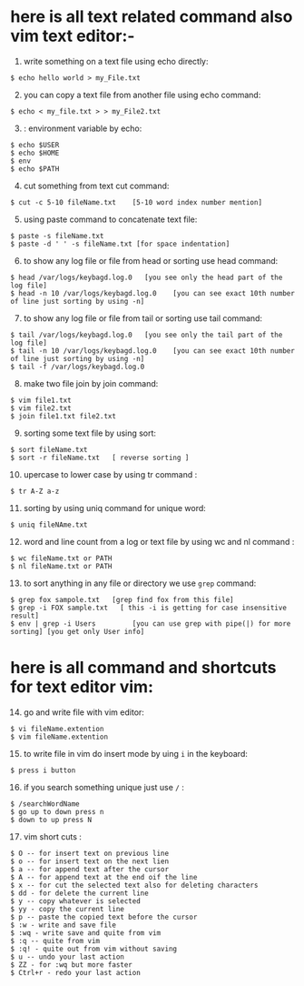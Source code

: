 # here is all text related command also vim text editor:-

1. write something on a text file using echo directly:
```
$ echo hello world > my_File.txt

```
2. you can copy a text file from another file using echo command:
```
$ echo < my_file.txt > > my_File2.txt

```
3. : environment variable by echo:
```
$ echo $USER
$ echo $HOME
$ env 
$ echo $PATH

```
4. cut something from text cut command:
```
$ cut -c 5-10 fileName.txt    [5-10 word index number mention]

```
5. using paste command to concatenate text file:
```
$ paste -s fileName.txt
$ paste -d ' ' -s fileName.txt [for space indentation]

```
6. to show any log file or file from head or sorting use head command:
```
$ head /var/logs/keybagd.log.0   [you see only the head part of the log file]
$ head -n 10 /var/logs/keybagd.log.0    [you can see exact 10th number of line just sorting by using -n]

```
7. to show any log file or file from tail or sorting use tail command:
```
$ tail /var/logs/keybagd.log.0   [you see only the tail part of the log file]
$ tail -n 10 /var/logs/keybagd.log.0    [you can see exact 10th number of line just sorting by using -n]
$ tail -f /var/logs/keybagd.log.0 

```
8. make two file join by join command:
```
$ vim file1.txt
$ vim file2.txt
$ join file1.txt file2.txt

```
9. sorting some text file by using sort:
```
$ sort fileName.txt
$ sort -r fileName.txt   [ reverse sorting ]

```
10. upercase to lower case by using tr command :
```
$ tr A-Z a-z

```
11. sorting by using uniq command for unique word:
```
$ uniq fileNAme.txt

```
12. word and line count from a log or text file by using wc and nl command :
```
$ wc fileName.txt or PATH 
$ nl fileName.txt or PATH

```
13. to sort anything in any file or directory we use `grep` command:
```
$ grep fox sampole.txt   [grep find fox from this file]
$ grep -i FOX sample.txt   [ this -i is getting for case insensitive result]
$ env | grep -i Users         [you can use grep with pipe(|) for more sorting] [you get only User info]

```

# here is all command and shortcuts for text editor vim:

14. go and write file with vim editor:
```
$ vi fileName.extention
$ vim fileName.extention

```
15. to write file in vim do insert mode by uing `i` in the keyboard:
```
$ press i button

```
16. if you search something unique just use `/` :
```
$ /searchWordName
$ go up to down press n
$ down to up press N

```
17. vim short cuts :
```
$ O -- for insert text on previous line
$ o -- for insert text on the next lien 
$ a -- for append text after the cursor 
$ A -- for append text at the end oif the line
$ x -- for cut the selected text also for deleting characters 
$ dd - for delete the current line 
$ y -- copy whatever is selected 
$ yy - copy the current line 
$ p -- paste the copied text before the cursor
$ :w - write and save file
$ :wq - write save and quite from vim
$ :q -- quite from vim
$ :q! - quite out from vim without saving
$ u -- undo your last action
$ ZZ - for :wq but more faster
$ Ctrl+r - redo your last action

```




